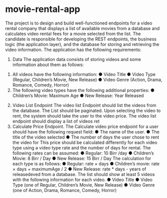 # movie-rental-app
The project is to design and build well-functioned endpoints for a video rental company that
displays a list of available movies from a database and calculates video rental fees for a movie
selected from the list. The candidate is responsible for developing the REST endpoints, the
business logic (the application layer), and the database for storing and retrieving the video
information.
The application has the following requirements:
1. Data
The application data consists of storing videos and some information about them as follows:
1) All videos have the following information:
● Video Title
● Video Type (Regular, Children’s Movie, New Release)
● Video Genre (Action, Drama, Romance, Comedy, Horror)
2) The following video types have the following additional properties:
● Children’s Movie: Maximum Age
● New Release: Year Released
2. Video List Endpoint
The video list Endpoint should list the videos from the database. The List should be paginated.
Upon selecting the video to rent, the system should take the user to the video price. The video
list endpoint should display a list of videos ret
3. Calculate Price Endpoint.
The Calculate video price endpoint for a user should have the following request field:
● The name of the user.
● The title of the video selected
● The number of days the user chose to rent the video for
This price should be calculated differently for each video type using a video type rate and the
number of days for rental. The following rates can be assumed:
● Regular: 10 Birr /day
● Children’s Movie: 8 Birr / Day
● New Release: 15 Birr / Day
The calculation for each type is as follows:
● Regular: rate × days
● Children’s movie: rate × days + maximumAge / 2
● New Release: rate * days - years of releasedeved from a database. The list should show at
least 5 videos with the following information for each video.
● Video Title
● Video Type (one of Regular, Children’s Movie, New Release)
● Video Genre (one of Action, Drama, Romance, Comedy, Horror)
